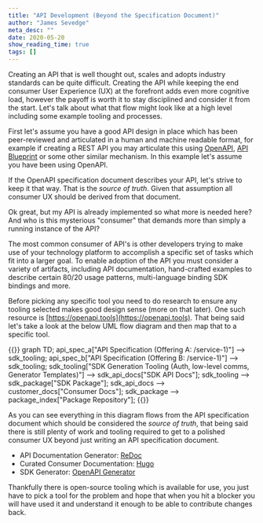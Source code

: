 ```yaml
---
title: "API Development (Beyond the Specification Document)"
author: "James Sevedge"
meta_desc: ""
date: 2020-05-20
show_reading_time: true
tags: []
---
```


Creating an API that is well thought out, scales and adopts industry standards can be quite difficult.  Creating the API while keeping the end consumer User Experience (UX) at the forefront adds even more cognitive load, however the payoff is worth it to stay disciplined and consider it from the start.  Let's talk about what that flow might look like at a high level including some example tooling and processes.

First let's assume you have a good API design in place which has been peer-reviewed and articulated in a human and machine readable format, for example if creating a REST API you may articulate this using [OpenAPI](https://openapis.org/), [API Blueprint](https://apiblueprint.org/) or some other similar mechanism.  In this example let's assume you have been using OpenAPI.

If the OpenAPI specification document describes your API, let's strive to keep it that way.  That is the *source of truth*.  Given that assumption all consumer UX should be derived from that document.

Ok great, but my API is already implemented so what more is needed here?  And who is this mysterious "consumer" that demands more than simply a running instance of the API?

The most common consumer of API's is other developers trying to make use of your technology platform to accomplish a specific set of tasks which fit into a larger goal.  To enable adoption of the API you must consider a variety of artifacts, including API documentation, hand-crafted examples to describe certain 80/20 usage patterns, multi-language binding SDK bindings and more.

Before picking any specific tool you need to do research to ensure any tooling selected makes good design sense (more on that later).  One such resource is [https://openapi.tools](https://openapi.tools).  That being said let's take a look at the below UML flow diagram and then map that to a specific tool.

{{<mermaid>}}
graph TD;
    api_spec_a["API Specification (Offering A: /service-1)"] --> sdk_tooling;
    api_spec_b["API Specification (Offering B: /service-1)"] --> sdk_tooling;
    sdk_tooling["SDK Generation Tooling (Auth, low-level comms, Generator Templates)"] --> sdk_api_docs["SDK API Docs"];
    sdk_tooling --> sdk_package["SDK Package"];
    sdk_api_docs --> customer_docs["Consumer Docs"];
    sdk_package --> package_index["Package Repository"];
{{</mermaid>}}

As you can see everything in this diagram flows from the API specification document which should be considered the *source of truth*, that being said there is still plenty of work and tooling required to get to a polished consumer UX beyond just writing an API specification document.

- API Documentation Generator: [ReDoc](https://github.com/Redocly/redoc)
- Curated Consumer Documentation: [Hugo](https://github.com/gohugoio/hugo)
- SDK Generator: [OpenAPI Generator](https://github.com/OpenAPITools/openapi-generator)

Thankfully there is open-source tooling which is available for use, you just have to pick a tool for the problem and hope that when you hit a blocker you will have used it and understand it enough to be able to contribute changes back.